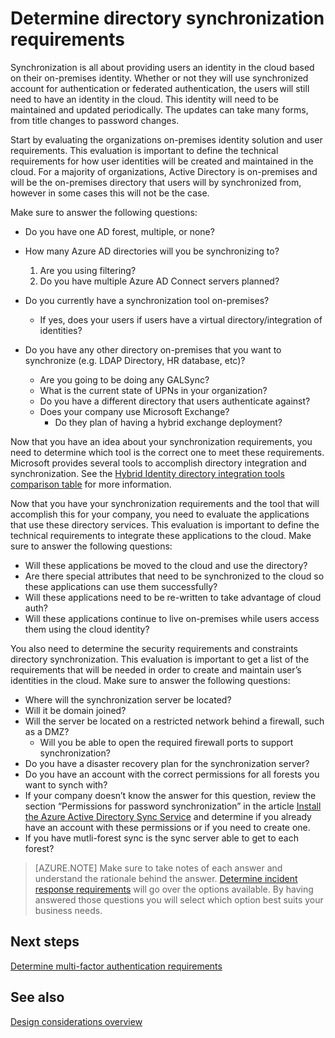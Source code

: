 <properties
	pageTitle="Azure Active Directory hybrid identity design considerations - determine directory synchronization requirements | Microsoft Azure"
	description="Identify what requirements are needed for synchronizing all the users between on=premises and cloud for the enterprise."
	documentationCenter=""
	services="active-directory"
	authors="billmath"
	manager="stevenpo"
	editor=""/>

<tags
	ms.service="active-directory"
	ms.devlang="na"
	ms.topic="article"
    ms.tgt_pltfrm="na"
    ms.workload="identity" 
	ms.date="02/23/2016"
	ms.author="billmath"/>

# Determine directory synchronization requirements
Synchronization is all about providing users an identity in the cloud based on their on-premises identity. Whether or not they will use synchronized account for authentication or federated authentication, the users will still need to have an identity in the cloud.  This identity will need to be maintained and updated periodically.  The updates can take many forms, from title changes to password changes.  

Start by evaluating the organizations on-premises identity solution and user requirements. This evaluation is important to define the technical requirements for how user identities will be created and maintained in the cloud.  For a majority of organizations, Active Directory is on-premises and will be the on-premises directory that users will by synchronized from, however in some cases this will not be the case.  

Make sure to answer the following questions:


- Do you have one AD forest, multiple, or none?
 - How many Azure AD directories will you be synchronizing to?
 
    1. Are you using filtering?
    2. Do you have multiple Azure AD Connect servers planned?
  
- Do you currently have a synchronization tool on-premises?
  - If yes, does your users if users have a virtual directory/integration of identities?
- Do you have any other directory on-premises that you want to synchronize (e.g. LDAP Directory, HR database, etc)?
  - Are you going to be doing any GALSync?
  - What is the current state of UPNs in your organization? 
  - Do you have a different directory that users authenticate against?
  - Does your company use Microsoft Exchange?
    - Do they plan of having a hybrid exchange deployment?

Now that you have an idea about your synchronization requirements, you need to determine which tool is the correct one to meet these requirements.  Microsoft provides several tools to accomplish directory integration and synchronization.  See the [Hybrid Identity directory integration tools comparison table](active-directory-hybrid-identity-design-considerations-tools-comparison.md) for more information. 
   
Now that you have your synchronization requirements and the tool that will accomplish this for your company, you need to evaluate the applications that use these directory services. This evaluation is important to define the technical requirements to integrate these applications to the cloud. Make sure to answer the following questions:

- Will these applications be moved to the cloud and use the directory?
- Are there special attributes that need to be synchronized to the cloud so these applications can use them successfully?
- Will these applications need to be re-written to take advantage of cloud auth?
- Will these applications continue to live on-premises while users access them using the cloud identity?

You also need to determine the security requirements and constraints directory synchronization. This evaluation is important to get a list of the requirements that will be needed in order to create and maintain user’s identities in the cloud. Make sure to answer the following questions:

- Where will the synchronization server be located?
- Will it be domain joined?
- Will the server be located on a restricted network behind a firewall, such as a DMZ?
  - Will you be able to open the required firewall ports to support synchronization?
- Do you have a disaster recovery plan for the synchronization server?
- Do you have an account with the correct permissions for all forests you want to synch with?
 - If your company doesn’t know the answer for this question, review the section “Permissions for password synchronization” in the article [Install the Azure Active Directory Sync Service](https://msdn.microsoft.com/library/azure/dn757602.aspx#BKMK_CreateAnADAccountForTheSyncService) and determine if you already have an account with these permissions or if you need to create one.
- If you have mutli-forest sync is the sync server able to get to each forest?
 
>[AZURE.NOTE]
Make sure to take notes of each answer and understand the rationale behind the answer. [Determine incident response requirements](active-directory-hybrid-identity-design-considerations-incident-response-requirements.md) will go over the options available. By having answered those questions you will select which option best suits your business needs.

## Next steps
[Determine multi-factor authentication requirements](active-directory-hybrid-identity-design-considerations-multifactor-auth-requirements.md)

## See also
[Design considerations overview](active-directory-hybrid-identity-design-considerations-overview.md)